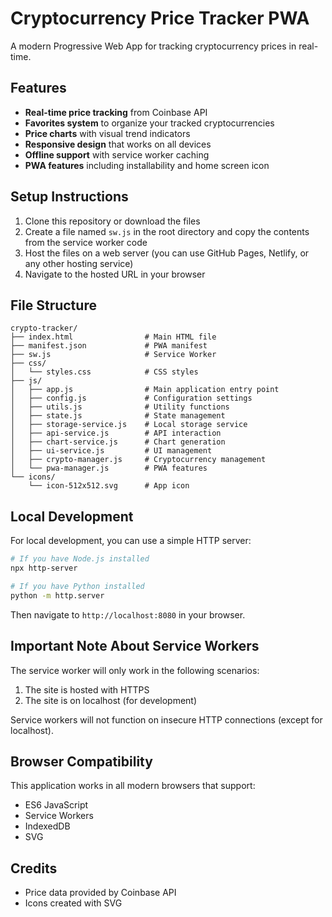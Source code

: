 # Cryptocurrency Price Tracker PWA

A modern Progressive Web App for tracking cryptocurrency prices in real-time.

## Features

- **Real-time price tracking** from Coinbase API
- **Favorites system** to organize your tracked cryptocurrencies
- **Price charts** with visual trend indicators
- **Responsive design** that works on all devices
- **Offline support** with service worker caching
- **PWA features** including installability and home screen icon

## Setup Instructions

1. Clone this repository or download the files
2. Create a file named `sw.js` in the root directory and copy the contents from the service worker code
3. Host the files on a web server (you can use GitHub Pages, Netlify, or any other hosting service)
4. Navigate to the hosted URL in your browser

## File Structure

```
crypto-tracker/
├── index.html                # Main HTML file
├── manifest.json             # PWA manifest
├── sw.js                     # Service Worker
├── css/
│   └── styles.css            # CSS styles
├── js/
│   ├── app.js                # Main application entry point
│   ├── config.js             # Configuration settings
│   ├── utils.js              # Utility functions
│   ├── state.js              # State management
│   ├── storage-service.js    # Local storage service
│   ├── api-service.js        # API interaction
│   ├── chart-service.js      # Chart generation
│   ├── ui-service.js         # UI management
│   ├── crypto-manager.js     # Cryptocurrency management
│   └── pwa-manager.js        # PWA features
└── icons/
    └── icon-512x512.svg      # App icon
```

## Local Development

For local development, you can use a simple HTTP server:

```bash
# If you have Node.js installed
npx http-server

# If you have Python installed
python -m http.server
```

Then navigate to `http://localhost:8080` in your browser.

## Important Note About Service Workers

The service worker will only work in the following scenarios:

1. The site is hosted with HTTPS
2. The site is on localhost (for development)

Service workers will not function on insecure HTTP connections (except for localhost).

## Browser Compatibility

This application works in all modern browsers that support:

- ES6 JavaScript
- Service Workers
- IndexedDB
- SVG

## Credits

- Price data provided by Coinbase API
- Icons created with SVG